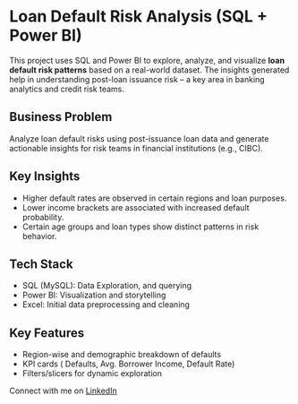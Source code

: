 # Loan Default Risk Analysis (SQL + Power BI)

This project uses SQL and Power BI to explore, analyze, and visualize **loan default risk patterns** based on a real-world dataset. The insights generated help in understanding post-loan issuance risk – a key area in banking analytics and credit risk teams.

## Business Problem
Analyze loan default risks using post-issuance loan data and generate actionable insights for risk teams in financial institutions (e.g., CIBC).

## Key Insights
- Higher default rates are observed in certain regions and loan purposes.
- Lower income brackets are associated with increased default probability.
- Certain age groups and loan types show distinct patterns in risk behavior.

## Tech Stack
- SQL (MySQL): Data Exploration, and querying
- Power BI: Visualization and storytelling
- Excel: Initial data preprocessing and cleaning

## Key Features
- Region-wise and demographic breakdown of defaults
- KPI cards ( Defaults, Avg. Borrower Income, Default Rate)
- Filters/slicers for dynamic exploration

Connect with me on [LinkedIn](https://www.linkedin.com/in/saloni-r/)

